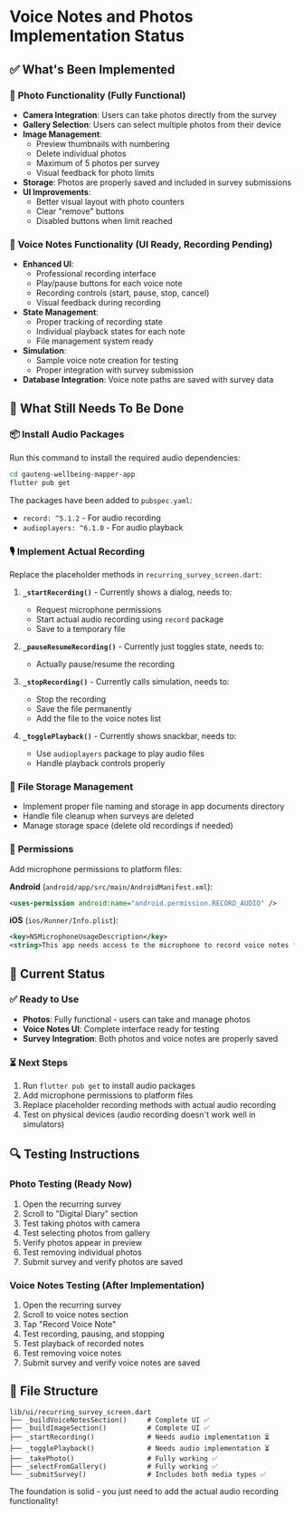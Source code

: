 # Voice Notes and Photos Implementation Status

## ✅ What's Been Implemented

### 📸 **Photo Functionality (Fully Functional)**
- **Camera Integration**: Users can take photos directly from the survey
- **Gallery Selection**: Users can select multiple photos from their device
- **Image Management**: 
  - Preview thumbnails with numbering
  - Delete individual photos
  - Maximum of 5 photos per survey
  - Visual feedback for photo limits
- **Storage**: Photos are properly saved and included in survey submissions
- **UI Improvements**: 
  - Better visual layout with photo counters
  - Clear "remove" buttons
  - Disabled buttons when limit reached

### 🎤 **Voice Notes Functionality (UI Ready, Recording Pending)**
- **Enhanced UI**: 
  - Professional recording interface
  - Play/pause buttons for each voice note
  - Recording controls (start, pause, stop, cancel)
  - Visual feedback during recording
- **State Management**: 
  - Proper tracking of recording state
  - Individual playback states for each note
  - File management system ready
- **Simulation**: 
  - Sample voice note creation for testing
  - Proper integration with survey submission
- **Database Integration**: Voice note paths are saved with survey data

## 🔧 **What Still Needs To Be Done**

### 📦 **Install Audio Packages**
Run this command to install the required audio dependencies:
```bash
cd gauteng-wellbeing-mapper-app
flutter pub get
```

The packages have been added to `pubspec.yaml`:
- `record: ^5.1.2` - For audio recording
- `audioplayers: ^6.1.0` - For audio playback

### 🎙️ **Implement Actual Recording**
Replace the placeholder methods in `recurring_survey_screen.dart`:

1. **`_startRecording()`** - Currently shows a dialog, needs to:
   - Request microphone permissions
   - Start actual audio recording using `record` package
   - Save to a temporary file

2. **`_pauseResumeRecording()`** - Currently just toggles state, needs to:
   - Actually pause/resume the recording

3. **`_stopRecording()`** - Currently calls simulation, needs to:
   - Stop the recording
   - Save the file permanently
   - Add the file to the voice notes list

4. **`_togglePlayback()`** - Currently shows snackbar, needs to:
   - Use `audioplayers` package to play audio files
   - Handle playback controls properly

### 📁 **File Storage Management**
- Implement proper file naming and storage in app documents directory
- Handle file cleanup when surveys are deleted
- Manage storage space (delete old recordings if needed)

### 🔐 **Permissions**
Add microphone permissions to platform files:

**Android** (`android/app/src/main/AndroidManifest.xml`):
```xml
<uses-permission android:name="android.permission.RECORD_AUDIO" />
```

**iOS** (`ios/Runner/Info.plist`):
```xml
<key>NSMicrophoneUsageDescription</key>
<string>This app needs access to the microphone to record voice notes for surveys.</string>
```

## 🎯 **Current Status**

### ✅ **Ready to Use**
- **Photos**: Fully functional - users can take and manage photos
- **Voice Notes UI**: Complete interface ready for testing
- **Survey Integration**: Both photos and voice notes are properly saved

### ⏳ **Next Steps**
1. Run `flutter pub get` to install audio packages
2. Add microphone permissions to platform files
3. Replace placeholder recording methods with actual audio recording
4. Test on physical devices (audio recording doesn't work well in simulators)

## 🔍 **Testing Instructions**

### **Photo Testing** (Ready Now)
1. Open the recurring survey
2. Scroll to "Digital Diary" section
3. Test taking photos with camera
4. Test selecting photos from gallery
5. Verify photos appear in preview
6. Test removing individual photos
7. Submit survey and verify photos are saved

### **Voice Notes Testing** (After Implementation)
1. Open the recurring survey
2. Scroll to voice notes section
3. Tap "Record Voice Note"
4. Test recording, pausing, and stopping
5. Test playback of recorded notes
6. Test removing voice notes
7. Submit survey and verify voice notes are saved

## 📝 **File Structure**

```
lib/ui/recurring_survey_screen.dart
├── _buildVoiceNotesSection()     # Complete UI ✅
├── _buildImageSection()          # Complete UI ✅
├── _startRecording()             # Needs audio implementation ⏳
├── _togglePlayback()             # Needs audio implementation ⏳
├── _takePhoto()                  # Fully working ✅
├── _selectFromGallery()          # Fully working ✅
└── _submitSurvey()               # Includes both media types ✅
```

The foundation is solid - you just need to add the actual audio recording functionality!
